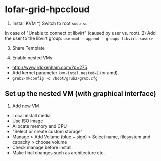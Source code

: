 # lofar-grid-hpccloud

1) Install KVM
*) Switch to root
`sudo su -`

In case of "Unable to connect ot libvirt" (caused by user vs. root).
2) Add the user to the libvirt group:
`usermod --append --groups libvirt <user>`

3) Share Template

4) Enable nested VMs
- http://www.rdoxenham.com/?p=275
- Add kernel parameter `kvm-intel.nested=1` (or amd).
- `grub2-mkconfig -o /boot/grub2/grub.cfg`

Set up the nested VM (with graphical interface)
----------------------------------------
1) Add new VM
- Local install media
- Use ISO image
- Allocate memory and CPU
- "Select or create custom storage"
- Manage > Add Volume (blue + sign) > Select name, filesystem and capacity > choose volume
- Check manage before install.
- Make final changes such as architecture etc.

